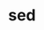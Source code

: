 ---
title: "sed"
layout: cache
categories: [package, develop-2023-06-11]
meta: {"versions": ["4.9"], "compilers": ["gcc@=11.1.0", "gcc@=11.3.0", "gcc@=7.5.0", "oneapi@=2023.1.0"], "oss": ["ubuntu18.04", "ubuntu20.04", "ubuntu22.04"], "platforms": ["linux"], "targets": ["ppc64le", "x86_64", "x86_64_v3"], "stacks": ["e4s", "e4s-oneapi", "e4s-power", "ml-linux-x86_64-cpu", "ml-linux-x86_64-cuda", "ml-linux-x86_64-rocm", "radiuss", "root"], "num_specs": 5, "num_specs_by_stack": {"e4s-power": 1, "root": 5, "e4s": 1, "radiuss": 1, "ml-linux-x86_64-cuda": 1, "ml-linux-x86_64-rocm": 1, "ml-linux-x86_64-cpu": 1, "e4s-oneapi": 1}}
spec_details: [{"hash": "5uqukzzjxiabj22fqyar2ajhta6caxrc", "compiler": "gcc@=11.1.0", "versions": ["4.9"], "os": "ubuntu20.04", "platform": "linux", "target": "ppc64le", "variants": ["build_system=autotools"], "stacks": ["e4s-power", "root"], "size": "-", "tarball": "https://binaries.spack.io/releases/develop-2023-06-11/build_cache/linux-ubuntu20.04-ppc64le/gcc-11.1.0/sed-4.9/linux-ubuntu20.04-ppc64le-gcc-11.1.0-sed-4.9-5uqukzzjxiabj22fqyar2ajhta6caxrc.spack"}, {"hash": "tfnpv7oj4sgpkdlmez2bpcbyfr5ufhyf", "compiler": "gcc@=11.1.0", "versions": ["4.9"], "os": "ubuntu20.04", "platform": "linux", "target": "x86_64_v3", "variants": ["build_system=autotools"], "stacks": ["e4s", "root"], "size": "-", "tarball": "https://binaries.spack.io/releases/develop-2023-06-11/build_cache/linux-ubuntu20.04-x86_64_v3/gcc-11.1.0/sed-4.9/linux-ubuntu20.04-x86_64_v3-gcc-11.1.0-sed-4.9-tfnpv7oj4sgpkdlmez2bpcbyfr5ufhyf.spack"}, {"hash": "ldqinst7pk6tdfa3t4huvbv7ji55oja5", "compiler": "gcc@=7.5.0", "versions": ["4.9"], "os": "ubuntu18.04", "platform": "linux", "target": "x86_64_v3", "variants": ["build_system=autotools"], "stacks": ["radiuss", "root"], "size": "-", "tarball": "https://binaries.spack.io/releases/develop-2023-06-11/build_cache/linux-ubuntu18.04-x86_64_v3/gcc-7.5.0/sed-4.9/linux-ubuntu18.04-x86_64_v3-gcc-7.5.0-sed-4.9-ldqinst7pk6tdfa3t4huvbv7ji55oja5.spack"}, {"hash": "ll4mlu7eqqqsyahflqfoy5262ecld45a", "compiler": "gcc@=11.3.0", "versions": ["4.9"], "os": "ubuntu22.04", "platform": "linux", "target": "x86_64_v3", "variants": ["build_system=autotools"], "stacks": ["ml-linux-x86_64-cuda", "root", "ml-linux-x86_64-rocm", "ml-linux-x86_64-cpu"], "size": "-", "tarball": "https://binaries.spack.io/releases/develop-2023-06-11/build_cache/linux-ubuntu22.04-x86_64_v3/gcc-11.3.0/sed-4.9/linux-ubuntu22.04-x86_64_v3-gcc-11.3.0-sed-4.9-ll4mlu7eqqqsyahflqfoy5262ecld45a.spack"}, {"hash": "mg5sjlbwa6nea2jae26sa4whv4vbp6uz", "compiler": "oneapi@=2023.1.0", "versions": ["4.9"], "os": "ubuntu20.04", "platform": "linux", "target": "x86_64", "variants": ["build_system=autotools"], "stacks": ["root", "e4s-oneapi"], "size": "-", "tarball": "https://binaries.spack.io/releases/develop-2023-06-11/build_cache/linux-ubuntu20.04-x86_64/oneapi-2023.1.0/sed-4.9/linux-ubuntu20.04-x86_64-oneapi-2023.1.0-sed-4.9-mg5sjlbwa6nea2jae26sa4whv4vbp6uz.spack"}]
---